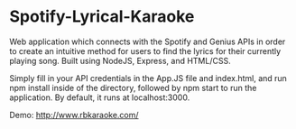 # Spotify-Lyrical-Karaoke
Web application which connects with the Spotify and Genius APIs in order to create an intuitive method for users to find the lyrics for their currently playing song. Built using NodeJS, Express, and HTML/CSS.

Simply fill in your API credentials in the App.JS file and index.html, and run npm install inside of the directory, followed by npm start to run the application. By default, it runs at localhost:3000.

Demo: http://www.rbkaraoke.com/
